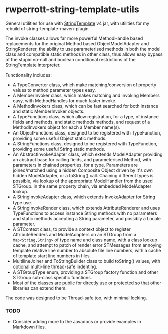 # rwperrott-string-template-utils
General utilities for use with [StringTemplate](http://www.stringtemplate.org/) v4 jar, with utilities for my rebuild of string-template-maven-plugin

The invoke classes allows far more powerful MethodHandle based replacements for the original Method based
ObjectModelAdapter and StringRenderer, the ability to use parameterised methods in both the model class and compatible
static methods in other class, thus allows easy bypass of the stupid no-null and boolean conditional restrictions of
the StringTemplate interpreter.

Functionality includes:
- A TypeConverter class, which make matching/conversion of property values to method parameter types easy.
- A MemberInvoker class, which makes matching and invoking Members easy, with MethodHandles for much faster invoke.
- A MethodInvokers class, which can be fast searched for both instance and static MemberInvoker objects.
- A TypeFunctions class, which allow registration, for a type, of instance fields and methods, and static methods
  methods, and request of a MethodInvokers object for each a Member name(s).
- An ObjectFunctions class, designed to be registered with TypeFunction, providing some useful Object static methods.
- A StringFunctions class, designed to be registered with TypeFunction, providing some useful String static methods.
- An AbstractInvokeAdapter class, which extends ModelAdapter providing an abstract base for calling fields,
  and parameterised Method, with parameters in chained properties, for a type.  Parameters are joined/matched using a
  hidden Composite Object driven by it's own hidden ModelAdapter, or a toString() call.  Chaining different types is
  possible, via lookup of the appropriate ModelHandler from the used STGroup.
  in the same property chain, via embedded ModelAdapter lookup.
- A StringInvokeAdapter class, which extends InvokeAdapter for String type use.
- A StringInvokeRender class, which extends AttributeRenderer and uses TypeFunctions to access instance String methods
  with no parameters and static methods accepting a String parameter, and possibly a Locale parameter.
- A STContext class, to provide a context object to register AttributeRenders and ModelAdapters
  on an STGroup from a `Map<String,String>` of type name and class name, with a class lookup cache, 
  and attempt to patch of render error STMessages from annoying template relative line number to absolute
  file line numbers, with a cache of template start line numbers in files.
- MultilineJoiner and ToStringBuilder class to build toString() values, with optional multi-line thread-safe indenting.
- A STGroupType enum, providing a STGroup factory function and other STGroup sub-class specific functions. 
- Most of the classes are public for directly use or protected so that other libraries can extend them.

The code was designed to be Thread-safe too, with minimal locking.

### TODO
- Consider adding more to the Javadocs or provide examples in Markdown files.
